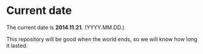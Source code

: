 # Current date

The current date is **2014.11.21.** (YYYY.MM.DD.)

This repository will be good when the world ends, so we will know how long it lasted.